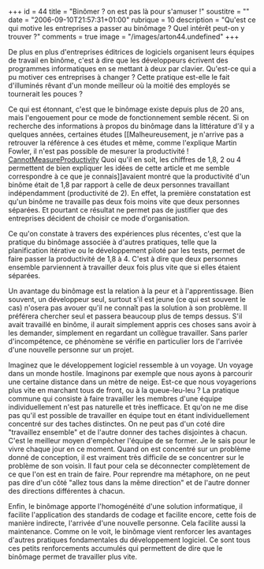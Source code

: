 +++
id = 44
title = "Binômer ? on est pas là pour s'amuser !"
soustitre = ""
date = "2006-09-10T21:57:31+01:00"
rubrique = 10
description = "Qu'est ce qui motive les entreprises a passer au binômage ? Quel intérêt peut-on y trouver ?"
comments = true
image = "/images/arton44.undefined"
+++

<div class="chapo"></div>
De plus en plus d'entreprises éditrices de logiciels organisent leurs équipes de travail en binôme, c'est à dire que les développeurs écrivent des programmes informatiques en se mettant à deux par clavier. Qu'est-ce qui a pu motiver ces entreprises à changer ? Cette pratique est-elle le fait d'illuminés rêvant d'un monde meilleur où la moitié des employés se tournerait les pouces ? 

Ce qui est étonnant, c'est que le binômage existe depuis plus de 20 ans, mais l'engouement pour ce mode de fonctionnement semble récent. Si on recherche des informations à propos du binômage dans la littérature d'il y a quelques années, certaines études [[Malheureusement, je n'arrive pas a retrouver la référence à ces études et même, comme l'explique Martin Fowler, il n'est pas possible de mesurer la productivité ! [CannotMeasureProductivity](http://martinfowler.com/bliki/CannotMeasureProductivity.html) Quoi qu'il en soit, les chiffres de 1,8, 2 ou 4 permettent de bien expliquer les idées de cette article et me semble correspondre à ce que je connais]]avaient montré que la productivité d'un binôme était de 1,8 par rapport à celle de deux personnes travaillant indépendamment (productivité de 2). En effet, la première constatation est qu'un binôme ne travaille pas deux fois moins vite que deux personnes séparées. Et pourtant ce résultat ne permet pas de justifier que des entreprises décident de choisir ce mode d'organisation. 

Ce qu'on constate à travers des expériences plus récentes, c'est que la pratique du binômage associée à d'autres pratiques, telle que la planification itérative ou le développement piloté par les tests, permet de faire passer la productivité de 1,8 à 4. C'est à dire que deux personnes ensemble parviennent à travailler deux fois plus vite que si elles étaient séparées.

Un avantage du binômage est la relation à la peur et à l'apprentissage. Bien souvent, un développeur seul, surtout s'il est jeune (ce qui est souvent le cas) n'osera pas avouer qu'il ne connaît pas la solution à son problème. Il préférera chercher seul et passera beaucoup plus de temps dessus. S'il avait travaillé en binôme, il aurait simplement appris ces choses sans avoir à les demander, simplement en regardant un collègue travailler. Sans parler d'incompétence, ce phénomène se vérifie en particulier lors de l'arrivée d'une nouvelle personne sur un projet. 

Imaginez que le développement logiciel ressemble à un voyage. Un voyage dans un monde hostile. Imaginons par exemple que nous ayons à parcourir une certaine distance dans un mètre de neige. Est-ce que nous voyagerions plus vite en marchant tous de front, ou à la queue-leu-leu ? La pratique commune qui consiste à faire travailler les membres d'une équipe individuellement n'est pas naturelle et très inefficace. Et qu'on ne me dise pas qu'il est possible de travailler en équipe tout en étant individuellement concentré sur des taches distinctes. On ne peut pas d'un coté dire "travaillez ensemble" et de l'autre donner des taches disjointes à chacun. C'est le meilleur moyen d'empêcher l'équipe de se former. Je le sais pour le vivre chaque jour en ce moment. Quand on est concentré sur un problème donné de conception, il est vraiment très difficile de se concentrer sur le problème de son voisin. Il faut pour cela se déconnecter complètement de ce que l'on est en train de faire. Pour reprendre ma métaphore, on ne peut pas dire d'un côté "allez tous dans la même direction" et de l'autre donner des directions différentes à chacun.

Enfin, le binômage apporte l'homogénéité d'une solution informatique, il facilite l'application des standards de codage et facilite encore, cette fois de manière indirecte, l'arrivée d'une nouvelle personne. Cela facilite aussi la maintenance. Comme on le voit, le binômage vient renforcer les avantages d'autres pratiques fondamentales du développement logiciel. Ce sont tous ces petits renforcements accumulés qui permettent de dire que le binômage permet de travailler plus vite.